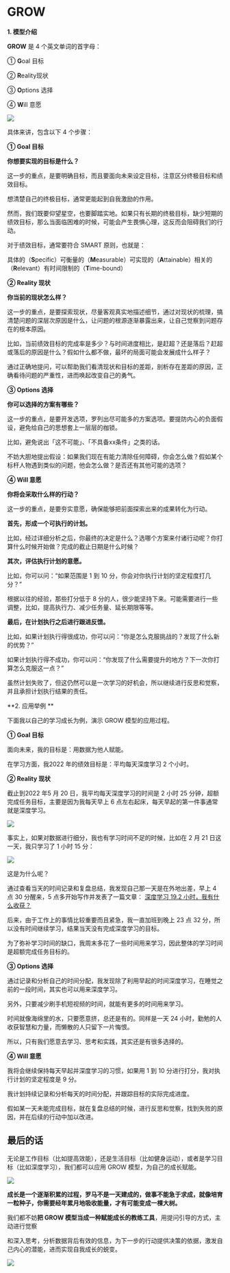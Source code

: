 # GROW

**1. 模型介绍**

**GROW** 是 4 个英文单词的首字母：

① **G**oal 目标

② **R**eality现状

③ **O**ptions 选择

④ **W**ill 意愿

![](https://mmbiz.qpic.cn/mmbiz_png/giaycic3UNwo2QljfVaVu1H4jcMhF3C48eLuyYYDDbF60t77GoJoqyiaWbQlTCqsjpPmQweUSY8ysslgAc9sEWGAA/640?wx_fmt=png) 

具体来讲，包含以下 4 个步骤：

**① Goal 目标** 

**你想要实现的目标是什么？**

这一步的重点，是要明确目标，而且要面向未来设定目标，注意区分终极目标和绩效目标。

想清楚自己的终极目标，通常更能起到自我激励的作用。 

然而，我们既要仰望星空，也要脚踏实地。如果只有长期的终极目标，缺少短期的绩效目标，那么当面临困难的时候，可能会产生畏惧心理，这反而会阻碍我们的行动。

对于绩效目标，通常要符合 SMART 原则，也就是：

具体的（**S**pecific）可衡量的（**M**easurable）可实现的（**A**ttainable）相关的（**R**elevant）有时间限制的（**T**ime-bound）

**② Reality 现状** 

**你当前的现状怎么样？**

这一步的重点，是要探索现状，尽量客观真实地描述细节，通过对现状的梳理，搞清楚问题的深层次原因是什么，让问题的根源逐渐暴露出来，让自己觉察到问题存在的根本原因。

比如，当前绩效目标的完成率是多少？与时间进度相比，是赶超？还是落后？赶超或落后的原因是什么？假如什么都不做，最坏的局面可能会发展成什么样子？

通过正确地提问，可以帮助我们看清现状和目标的差距，剖析存在差距的原因，正确看待问题的严重性，进而唤起改变自己的勇气。

**③ Options 选择** 

**你可以选择的方案有哪些？**

这一步的重点，是要开发选项，罗列出尽可能多的方案选项。要提防内心的负面假设，避免给自己的思想套上一层层的枷锁。

比如，避免说出「这不可能」、「不具备xx条件」之类的话。

不妨大胆地提出假设：如果我们现在有能力清除任何障碍，你会怎么做？假如某个标杆人物遇到类似的问题，他会怎么做？是否还有其他可能的选项？

**④ Will 意愿** 

**你将会采取什么样的行动？**

这一步的重点，是要夯实意愿，确保能够把前面探索出来的成果转化为行动。

**首先，形成一个可执行的计划。**

比如，经过详细分析之后，你最终的决定是什么？选哪个方案来付诸行动呢？你打算什么时候开始做？完成的截止日期是什么时候？

**其次，评估执行计划的意愿。**

比如，你可以问：“如果范围是 1 到 10 分，你会对你执行计划的坚定程度打几分？”

根据以往的经验，那些打分低于 8 分的人，很少能坚持下来。可能需要进行一些调整，比如，提高执行力、减少任务量、延长期限等等。

**最后，在计划执行之后进行跟进反馈。**

比如，如果计划执行得很成功，你可以问：“你是怎么克服挑战的？发现了什么新的优势？”

如果计划执行得不成功，你可以问：“你发现了什么需要提升的地方？下一次你打算怎么克服这一点？”

虽然计划失败了，但这仍然可以是一次学习的好机会，所以继续进行反思和觉察，并且承担计划执行结果的责任。

**2. 应用举例 **

下面我以自己的学习成长为例，演示 GROW 模型的应用过程。

**① Goal 目标**

面向未来，我的目标是：用数据为他人赋能。

在学习方面，我2022 年的绩效目标是：平均每天深度学习 2 个小时。

**② Reality 现状**

截止到2022 年5 月 20 日，我平均每天深度学习的时间是 2 小时 25 分钟，超额完成任务目标，主要是因为我每天早上 6 点左右起床，每天早起的第一件事通常就是深度学习。

![](https://mmbiz.qpic.cn/mmbiz_png/giaycic3UNwo2QljfVaVu1H4jcMhF3C48emEqYAEJDkJRQ6LW05iaTmiaeJpq0iaEiaQVX54nfpGibImtYYiaLIlogYLyQ/640?wx_fmt=png) 

事实上，如果对数据进行细分，我也有学习时间不足的时候，比如在 2 月 21 日这一天，我只学习了 1 小时 15 分：

![](https://mmbiz.qpic.cn/mmbiz_png/giaycic3UNwo2icvicBYE1ZptUBpjBKB4ljIoomMxqyZsWEgq9qlhpQ0siasyOJFal9vlib89Z1XZ50phf6sAk6BtvVQ/640?wx_fmt=png) 

这是为什么呢？

通过查看当天的时间记录和复盘总结，我发现自己那一天是在外地出差，早上 4 点 30 分醒来，5 点多开始写作并发表了一篇文章： [深度学习 19.2 小时，我有什么收获？](http://mp.weixin.qq.com/s?__biz=MzA4ODE2OTIxMw==&mid=2653480200&idx=1&sn=3ebff121397e5d493e14fc1cc4a103da&chksm=8bf20a9abc85838cd943ec20f664e1aa3a9125a019732e0bcabe3e3997c1624e431e35e19ccb&scene=21#wechat_redirect) [](http://mp.weixin.qq.com/s?__biz=MzA4ODE2OTIxMw==&mid=2653480200&idx=1&sn=3ebff121397e5d493e14fc1cc4a103da&chksm=8bf20a9abc85838cd943ec20f664e1aa3a9125a019732e0bcabe3e3997c1624e431e35e19ccb&scene=21#wechat_redirect) 

后来，由于工作上的事情比较重要而且紧急，我一直加班到晚上 23 点 32 分，所以没有时间继续学习，结果当天没有完成深度学习的目标。

为了弥补学习时间的缺口，我周末多花了一些时间用来学习，因此整体的学习时间是超额完成任务目标的。

**③ Options 选择**

通过记录和分析自己的时间分配，我发现除了利用早起的时间深度学习，在睡觉之前的一段时间，其实也可以用来深度学习。

另外，只要减少刷手机短视频的时间，就能有更多的时间用来学习。

时间就像海绵里的水，只要愿意挤，总还是有的。同样是一天 24 小时，勤勉的人收获智慧和力量，而懒散的人只留下一片悔恨。

所以，只有我们愿意去学习、思考和实践，其实还是有很多选择的。

**④ Will 意愿**

我将会继续保持每天早起并深度学习的习惯，如果用 1 到 10 分进行打分，我对执行计划的坚定程度是 9 分。

我计划持续记录和分析每天的时间分配，并跟踪目标的实际完成进度。

假如某一天未能完成目标，就在复盘总结的时候，进行反思和觉察，找到失败的原因，并在后续的行动中加以改进。

## **最后的话**

无论是工作目标（比如提高效能），还是生活目标（比如健身运动），或者是学习目标（比如深度学习），我们都可以应用 GROW 模型，为自己的成长赋能。

![](https://mmbiz.qpic.cn/mmbiz_png/giaycic3UNwo2QljfVaVu1H4jcMhF3C48esgevxALm6LLe5DfCYkOTIIDyJxc4gfR9ew8ALZoRleAN0hgFHZTDDw/640?wx_fmt=png) 

**成长是一个逐渐积累的过程，罗马不是一天建成的，做事不能急于求成，就像培育一粒种子，你需要经年累月地吸收能量，才有可能变成一棵大树。**

我们都不妨**把 GROW 模型当成一种赋能成长的教练工具**，用提问引导的方式，主动进行觉察

和深入思考，分析数据背后有效的信息，为下一步的行动提供决策的依据，激发自己内心的潜能，进而实现自我成长的蜕变。

![](https://visitor-badge.laobi.icu/badge?page_id=sjhfx.linji&left_text=PageViews&right_color=%2300589F)
